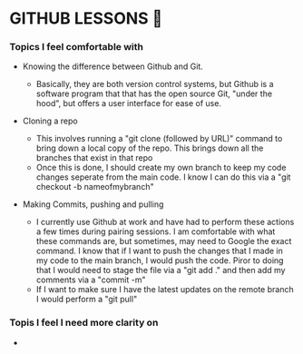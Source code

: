 
# GITHUB LESSONS :school_satchel:




### Topics I feel comfortable with

* Knowing the difference between Github and Git.
  *   Basically, they are both version control systems, but  Github is a software program that
      that has the open source Git, "under the hood", but offers a user interface for ease of use.

* Cloning a repo
  *   This involves running a "git clone (followed by URL)" command to bring down a local copy of the repo.  This brings down all the branches that exist in that repo
  *   Once this is done, I should create my own branch to keep my code changes seperate from the main code.  I know I can do this via a "git checkout -b nameofmybranch"
 
* Making Commits, pushing and pulling
  *   I currently use Github at work and have had to perform these actions a few times during pairing sessions. I am comfortable with what these commands are, but sometimes, may need to Google the exact command. I know that if I want to push the changes
      that I made in my code to the main branch, I would push the code. Piror to doing that I would need to stage the file via a "git add ." and then add my comments via a  "commit -m"
  *   If I want to make sure I have the latest updates on the remote branch I would perform a "git pull" 







### Topis I feel I need more clarity on

  * 
